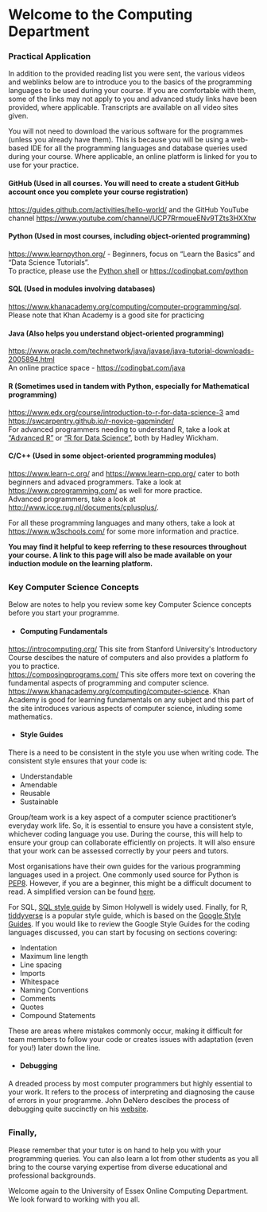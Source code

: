 # Welcome to the Computing Department
### Practical Application
In addition to the provided reading list you were sent, the various videos and weblinks below are to introduce you to the basics of the programming languages to be used during your course.   If you are comfortable with them, some of the links may not apply to you and advanced study links have been provided, where applicable.  Transcripts are available on all video sites given.  

You will not need to download the various software for the programmes (unless you already have them).  This is because you will be using a web-based IDE for all the programming languages and database queries used during your course.  Where applicable, an online platform is linked for you to use for your practice.

#### GitHub (Used in all courses.  You will need to create a student GitHub account once you complete your course registration)
https://guides.github.com/activities/hello-world/ and the GitHub YouTube channel https://www.youtube.com/channel/UCP7RrmoueENv9TZts3HXXtw

#### Python (Used in most courses, including object-oriented programming)
https://www.learnpython.org/ - Beginners, focus on “Learn the Basics” and “Data Science Tutorials”.  
To practice, please use the [Python shell](https://www.python.org/shell/) or https://codingbat.com/python

#### SQL (Used in modules involving databases)
https://www.khanacademy.org/computing/computer-programming/sql.  Please note that Khan Academy is a good site for practicing 

#### Java (Also helps you understand object-oriented programming)
https://www.oracle.com/technetwork/java/javase/java-tutorial-downloads-2005894.html  
An online practice space - https://codingbat.com/java

#### R (Sometimes used in tandem with Python, especially for Mathematical programming)
https://www.edx.org/course/introduction-to-r-for-data-science-3 amd https://swcarpentry.github.io/r-novice-gapminder/  
For advanced programmers needing to understand R, take a look at [“Advanced R”](https://adv-r.hadley.nz/) or [“R for Data Science”](https://r4ds.had.co.nz/), both by Hadley Wickham.

#### C/C++ (Used in some object-oriented programming modules)
https://www.learn-c.org/ and https://www.learn-cpp.org/ cater to both beginners and advaced programmers.  Take a look at 
https://www.cprogramming.com/ as well for more practice.  
Advanced programmers, take a look at http://www.icce.rug.nl/documents/cplusplus/.  

For all these programming languages and many others, take a look at https://www.w3schools.com/ for some more information and practice.  

**You may find it helpful to keep referring to these resources throughout your course.  A link to this page will also be made available on your induction module on the learning platform.**

##
### Key Computer Science Concepts
Below are notes to help you review some key Computer Science concepts before you start your programme. 

* #### Computing Fundamentals
https://introcomputing.org/ This site from Stanford University's Introductory Course descibes the nature of computers and also provides a platform fo you to practice.  
https://composingprograms.com/  This site offers more text on covering the fundamental aspects of programming and computer science.  
https://www.khanacademy.org/computing/computer-science. Khan Academy is good for learning fundamentals on any subject and this part of the site introduces various aspects of computer science, inluding some mathematics. 

* #### Style Guides
There is a need to be consistent in the style you use when writing code.  The consistent style ensures that your code is:
   -	Understandable
   -	Amendable
   -	Reusable
   -	Sustainable

Group/team work is a key aspect of a computer science practitioner’s everyday work life.  So, it is essential to ensure you have a consistent style, whichever coding language you use.  During the course, this will help to ensure your group can collaborate efficiently on projects.  It will also ensure that your work can be assessed correctly by your peers and tutors.  

Most organisations have their own guides for the various programming languages used in a project.  One commonly used source for Python is [PEP8](https://www.python.org/dev/peps/pep-0008/).  However, if you are a beginner, this might be a difficult document to read.  A simplified version can be found [here](https://pep8.org/).  

For SQL, [SQL style guide](https://www.sqlstyle.guide/) by Simon Holywell is widely used.  Finally, for R, [tiddyverse](https://style.tidyverse.org/) is a popular style guide, which is based on the [Google Style Guides](http://google.github.io/styleguide/).   If you would like to review the Google Style Guides for the coding languages discussed, you can start by focusing on sections covering:
-	Indentation
-	Maximum line length
-	Line spacing
-	Imports
-	Whitespace
-	Naming Conventions
-	Comments
-	Quotes
-	Compound Statements

These are areas where mistakes commonly occur, making it difficult for team members to follow your code or creates issues with adaptation (even for you!) later down the line.

* #### Debugging 
A dreaded process by most computer programmers but highly essential to your work.  It refers to the process of interpreting and diagnosing the cause of errors in your programme.  John DeNero descibes the process of debugging quite succinctly on his [website](https://composingprograms.com/pages/11-getting-started.html#errors).  

##
### Finally,
Please remember that your tutor is on hand to help you with your programming queries.  You can also learn a lot from other students as you all bring to the course varying expertise from diverse educational and professional backgrounds.

Welcome again to the University of Essex Online Computing Department.  We look forward to working with you all.
